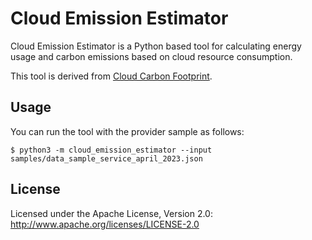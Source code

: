 # Cloud Emission Estimator

Cloud Emission Estimator is a Python based tool for calculating energy usage and carbon emissions based on cloud resource consumption.

This tool is derived from [Cloud Carbon Footprint](https://github.com/cloud-carbon-footprint/cloud-carbon-footprint/).

## Usage

You can run the tool with the provider sample as follows:

    $ python3 -m cloud_emission_estimator --input samples/data_sample_service_april_2023.json

## License

Licensed under the Apache License, Version 2.0: <http://www.apache.org/licenses/LICENSE-2.0>
